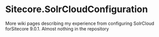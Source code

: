 # Sitecore.SolrCloudConfiguration
More wiki pages describing my experience from configuring SolrCloud forSitecore 9.0.1. Almost nothing in the repository
